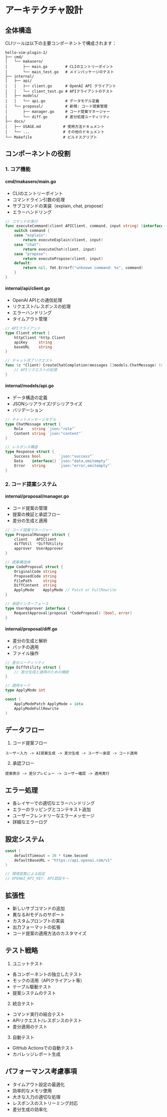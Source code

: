 # アーキテクチャ設計

## 全体構造

CLIツールは以下の主要コンポーネントで構成されます：

```
hello-vim-plugin-2/
├── cmd/
│   └── makasero/
│       ├── main.go        # CLIのエントリーポイント
│       └── main_test.go   # メインパッケージのテスト
├── internal/
│   ├── api/
│   │   ├── client.go      # OpenAI API クライアント
│   │   └── client_test.go # APIクライアントのテスト
│   ├── models/
│   │   └── api.go         # データモデル定義
│   └── proposal/          # 新規: コード提案管理
│       ├── manager.go     # コード提案マネージャー
│       └── diff.go        # 差分処理ユーティリティ
├── docs/
│   ├── USAGE.md          # 使用方法ドキュメント
│   └── ...               # その他のドキュメント
└── Makefile              # ビルドスクリプト
```

## コンポーネントの役割

### 1. コア機能

#### cmd/makasero/main.go
- CLIのエントリーポイント
- コマンドライン引数の処理
- サブコマンドの実装（explain, chat, propose）
- エラーハンドリング

```go
// コマンドの実行
func executeCommand(client APIClient, command, input string) (interface{}, error) {
    switch command {
    case "explain":
        return executeExplain(client, input)
    case "chat":
        return executeChat(client, input)
    case "propose":
        return executePropose(client, input)
    default:
        return nil, fmt.Errorf("unknown command: %s", command)
    }
}
```

#### internal/api/client.go
- OpenAI APIとの通信処理
- リクエスト/レスポンスの処理
- エラーハンドリング
- タイムアウト管理

```go
// APIクライアント
type Client struct {
    httpClient *http.Client
    apiKey     string
    baseURL    string
}

// チャット完了リクエスト
func (c *Client) CreateChatCompletion(messages []models.ChatMessage) (string, error) {
    // APIリクエストの処理
}
```

#### internal/models/api.go
- データ構造の定義
- JSONシリアライズ/デシリアライズ
- バリデーション

```go
// チャットメッセージモデル
type ChatMessage struct {
    Role    string `json:"role"`
    Content string `json:"content"`
}

// レスポンス構造
type Response struct {
    Success bool        `json:"success"`
    Data    interface{} `json:"data,omitempty"`
    Error   string      `json:"error,omitempty"`
}
```

### 2. コード提案システム

#### internal/proposal/manager.go
- コード提案の管理
- 提案の検証と承認フロー
- 差分の生成と適用

```go
// コード提案マネージャー
type ProposalManager struct {
    client    APIClient
    diffUtil  *DiffUtility
    approver  UserApprover
}

// 提案構造体
type CodeProposal struct {
    OriginalCode string
    ProposedCode string
    FilePath     string
    DiffContent  string
    ApplyMode    ApplyMode // Patch or FullRewrite
}

// 承認インターフェース
type UserApprover interface {
    RequestApproval(proposal *CodeProposal) (bool, error)
}
```

#### internal/proposal/diff.go
- 差分の生成と解析
- パッチの適用
- ファイル操作

```go
// 差分ユーティリティ
type DiffUtility struct {
    // 差分生成と適用のための機能
}

// 適用モード
type ApplyMode int

const (
    ApplyModePatch ApplyMode = iota
    ApplyModeFullRewrite
)
```

## データフロー

1. コード提案フロー
```
ユーザー入力 -> AI提案生成 -> 差分生成 -> ユーザー承認 -> コード適用
```

2. 承認フロー
```
提案表示 -> 差分プレビュー -> ユーザー確認 -> 適用実行
```

## エラー処理

- 各レイヤーでの適切なエラーハンドリング
- エラーのラッピングとコンテキスト追加
- ユーザーフレンドリーなエラーメッセージ
- 詳細なエラーログ

## 設定システム

```go
const (
    defaultTimeout = 30 * time.Second
    defaultBaseURL = "https://api.openai.com/v1"
)

// 環境変数による設定
// OPENAI_API_KEY: API認証キー
```

## 拡張性

- 新しいサブコマンドの追加
- 異なるAIモデルのサポート
- カスタムプロンプトの実装
- 出力フォーマットの拡張
- コード提案の適用方法のカスタマイズ

## テスト戦略

1. ユニットテスト
- 各コンポーネントの独立したテスト
- モックの活用（APIクライアント等）
- テーブル駆動テスト
- 提案システムのテスト

2. 統合テスト
- コマンド実行の結合テスト
- APIリクエスト/レスポンスのテスト
- 差分適用のテスト

3. 自動テスト
- GitHub Actionsでの自動テスト
- カバレッジレポート生成

## パフォーマンス考慮事項

- タイムアウト設定の最適化
- 効率的なメモリ使用
- 大きな入力の適切な処理
- レスポンスのストリーミング対応
- 差分生成の効率化